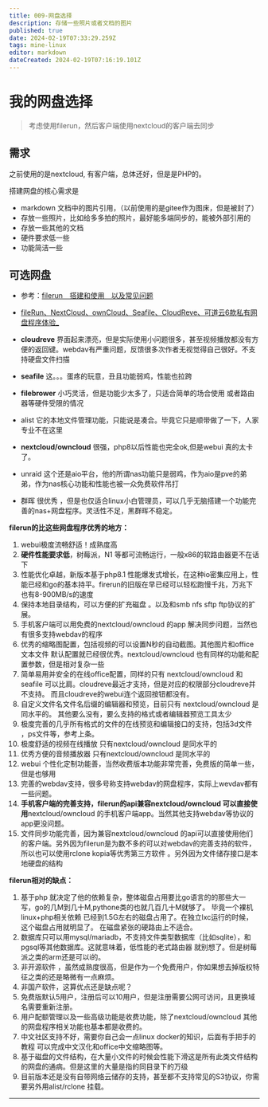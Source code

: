 ```yaml
---
title: 009-网盘选择
description: 存储一些照片或者文档的图片
published: true
date: 2024-02-19T07:33:29.259Z
tags: mine-linux
editor: markdown
dateCreated: 2024-02-19T07:16:19.101Z
---
```


# 我的网盘选择
> 考虑使用filerun，然后客户端使用nextcloud的客户端去同步

## 需求

之前使用的是nextcloud, 有客户端，总体还好，但是是PHP的。

搭建网盘的核心需求是
- markdown 文档中的图片引用，（以前使用的是gitee作为图床，但是被封了）
- 存放一些照片，比如给多多拍的照片，最好能多端同步的，能被外部引用的
- 存放一些其他的文档
- 硬件要求低一些
- 功能简洁一些
## 可选网盘
- 参考：[filerun　搭建和使用　以及常见问题](https://dev.leiyanhui.com/nas/filerun-install/)
- [fileRun、NextCloud、ownCloud、Seafile、CloudReve、可道云6款私有网盘程序体验_](https://www.bilibili.com/video/BV1vD4y1e78K)

- **cloudreve** 界面起来漂亮，但是实际使用小问题很多，甚至视频播放都没有方便的返回键。webdav有严重问题，反馈很多次作者无视觉得自己很好。不支持硬盘文件扫描
- **seafile** 这。。。蛋疼的玩意，丑且功能弱鸡，性能也拉跨
- **filebrower** 小巧灵活，但是功能少太多了，只适合简单的场合使用 或者路由器等硬件受限的情况
- alist 它的本地文件管理功能，只能说是凑合。毕竟它只是顺带做了一下，人家专业不在这里
- **nextcloud/owncloud** 很强，php8以后性能也完全ok,但是webui 真的太卡了。
- unraid 这个还是aio平台，他的所谓nas功能只是弱鸡，作为aio是pve的弟弟，作为nas核心功能和性能也被一众免费软件吊打
- 群晖 很优秀 ，但是也仅适合linux小白管理员，可以几乎无脑搭建一个功能完善的nas+网盘程序。灵活性不足，黑群晖不稳定。

**filerun的比这些网盘程序优秀的地方：**
1. webui极度流畅舒适！成熟度高
2. **硬件性能要求低**，树莓派，N1 等都可流畅运行，一般x86的软路由器更不在话下
3. 性能优化卓越，新版本基于php8.1 性能爆发式增长，在这种io密集应用上，性能已经和go的基本持平。firerun的旧版在早已经可以轻松跑慢千兆，万兆下也有8-900MB/s的速度
4. 保持本地目录结构，可以方便的扩充磁盘 。以及和smb nfs sftp ftp协议的扩展。
5. 手机客户端可以用免费的nextcloud/owncloud 的app 解决同步问题，当然也有很多支持webdav的程序
6. 优秀的缩略图配置，包括视频的可以设置N秒的自动截图。其他图片和office 文本文件 默认配置就已经很优秀。nextcloud/owncloud 也有同样的功能和配置参数，但是相对复杂一些
7. 简单易用并安全的在线office配置，同样的只有 nextcloud/owncloud 和 seafile 可以比肩。cloudreve最近才支持，但是对应的权限部分cloudreve并不支持。 而且cloudreve的webui连个返回按钮都没有。
8. 自定义文件名文件名后缀的编辑器和预览，目前只有 nextcloud/owncloud 是同水平的。 其他要么没有，要么支持的格式或者编辑器预览工具太少
9. 极度完善的几乎所有格式的文件的在线预览和编辑接口的支持，包括3d文件 ，ps文件等，参考上条。
10. 极度舒适的视频在线播放 只有nextcloud/owncloud 是同水平的
11. 优秀方便的音频播放器 只有nextcloud/owncloud 是同水平的
12. webui 个性化定制功能善，当然收费版本功能非常完善，免费版的简单一些，但是也够用
12. 完善的webdav支持，很多号称支持webdav的网盘程序，实际上wevdav都有一些问题。
13. **手机客户端的完善支持，filerun的api兼容nextcloud/owncloud 可以直接使用**nextcloud/owncloud 的手机客户端app。当然其他支持webdav等协议的app更没问题。
14. 文件同步功能完善，因为兼容nextcloud/owncloud 的api可以直接使用他们的客户端。另外因为filerun是为数不多的可以对webdav的完善支持的软件，所以也可以使用rclone kopia等优秀第三方软件 。另外因为文件储存接口是本地硬盘的结构

**filerun相对的缺点：**

1. 基于php 就决定了他的依赖复杂，整体磁盘占用要比go语言的的那些大一写，go的几M到几十M,pythone类的也就几百几十M就够了。 毕竟一个裸机linux+php相关依赖 已经到1.5G左右的磁盘占用了。在独立lxc运行的时候，这个磁盘占用就明显了。 在磁盘紧张的硬路由上不适合。
2. 数据库只可以用mysql/mariadb，不支持文件类型数据库（比如sqlite），和pgsql等其他数据库。这就意味着，低性能的老式路由器 就别想了。但是树莓派之类的arm还是可以i的。
3. 非开源软件 ，虽然成熟度很高，但是作为一个免费用户，你如果想去掉版权特征之类的还是略微有一点麻烦。
4. 非国产软件，这算优点还是缺点呢？
5. 免费版默认5用户，注册后可以10用户，但是注册需要公网可访问，且更换域名需要重新注册。
6. 用户配额管理以及一些高级功能是收费功能，除了nextcloud/owncloud 其他的网盘程序相关功能也基本都是收费的。
7. 中文社区支持不好，需要你自己会一点linux docker的知识，后面有手把手的教程 可以完成中文汉化和office中文缩略图等。
8. 基于磁盘的文件结构，在大量小文件的时候会性能下滑这是所有此类文件结构的网盘的通病。但是这里的大量是指的同目录下的万级
9. 目前版本还是没有自带网络云储存的支持，甚至都不支持常见的S3协议，你需要另外用alist/rclone 挂载。


----

